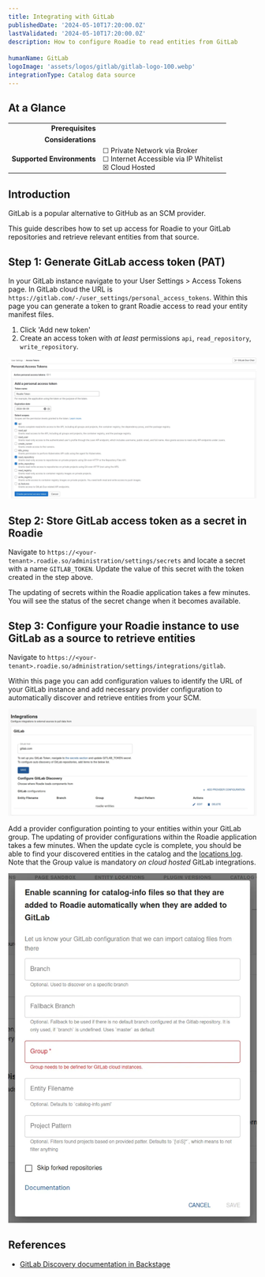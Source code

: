 ```yaml
---
title: Integrating with GitLab
publishedDate: '2024-05-10T17:20:00.0Z'
lastValidated: '2024-05-10T17:20:00.0Z'
description: How to configure Roadie to read entities from GitLab

humanName: GitLab
logoImage: 'assets/logos/gitlab/gitlab-logo-100.webp'
integrationType: Catalog data source
---
```


## At a Glance
| | |
|---: | --- |
| **Prerequisites** |  |
| **Considerations** |  |
| **Supported Environments** | ☐ Private Network via Broker <br /> ☐ Internet Accessible via IP Whitelist <br /> ☒ Cloud Hosted |

## Introduction

GitLab is a popular alternative to GitHub as an SCM provider. 

This guide describes how to set up access for Roadie to your GitLab repositories and retrieve relevant entities from that source.

##  Step 1: Generate GitLab access token (PAT)


In your GitLab instance navigate to your User Settings > Access Tokens page. In GitLab cloud the URL is `https://gitlab.com/-/user_settings/personal_access_tokens`. Within this page you can generate a token to grant Roadie access to read your entity manifest files.

1. Click 'Add new token'
2. Create an access token with _at least_ permissions `api`, `read_repository`, `write_repository`.

![GitLab](./gitlab-token-opts.webp)


##  Step 2: Store GitLab access token as a secret in Roadie

Navigate to `https://<your-tenant>.roadie.so/administration/settings/secrets` and locate a secret with a name `GITLAB_TOKEN`. Update the value of this secret with the token created in the step above.

The updating of secrets within the Roadie application takes a few minutes. You will see the status of the secret change when it becomes available.

##  Step 3: Configure your Roadie instance to use GitLab as a source to retrieve entities

Navigate to `https://<your-tenant>.roadie.so/administration/settings/integrations/gitlab`.

Within this page you can add configuration values to identify the URL of your GitLab instance and add necessary provider configuration to automatically discover and retrieve entities from your SCM. 

   ![GitLab Config on Roadie](./gitlab-roadie-config.webp)



Add a provider configuration pointing to your entities within your GitLab group. The updating of provider configurations within the Roadie application takes a few minutes. When the update cycle is complete, you should be able to find your discovered entities in the catalog and the [locations log](/docs/details/location-management/#managing-locations). Note that the Group value is mandatory _on cloud hosted_ GitLab integrations.

![GitLab Discovery Config](./gitlab-discovery-config.webp)



## References

- [GitLab Discovery documentation in Backstage](https://backstage.io/docs/integrations/gitlab/discovery/)

